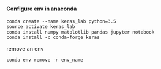 #### Configure env in anaconda
```
conda create --name keras_lab python=3.5
source activate keras_lab
conda install numpy matplotlib pandas jupyter notebook
conda install -c conda-forge keras
```

remove an env
```
conda env remove -n env_name
```
